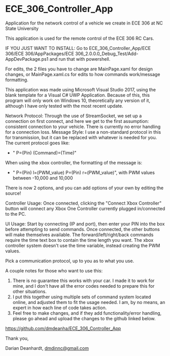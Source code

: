 # ECE_306_Controller_App
Application for the network control of a vehicle we create in ECE 306 at NC State University

This application is used for the remote control of the ECE 306 RC Cars.

IF YOU JUST WANT TO INSTALL: Go to ECE_306_Controller_App/ECE 306/ECE 306/AppPackages/ECE 306_2.0.0.0_Debug_Test/Add-AppDevPackage.ps1 and run that with powershell.

For edits, the 2 files you have to change are MainPage.xaml for design changes, or MainPage.xaml.cs for edits to how commands work/message formatting.

This application was made using Microsoft Visual Studio 2017, using the blank template for a Visual C# UWP Application. Because of this, this program will only work on Windows 10, theoretically any version of it, although I have only tested with the most recent update.

Network Protocol: Through the use of StreamSocket, we set up a connection on first connect, and here we get to the first assumption: consistent connection to your vehicle. There is currently no error handling for a connection loss.
Message Style: I use a non-standard protocol in this for transmission, but it can be replaced with whatever is needed for you. The current protocol goes like:
* " P=(Pin) (Command)=(Time)"

When using the xbox controller, the formatting of the message is:
* " P=(Pin) l=(PWM_value)  P=(Pin) r=(PWM_value)", with PWM values between -10,000 and 10,000

There is now 2 options, and you can add options of your own by editing the source!

Controller Usage: Once connected, clicking the "Connect Xbox Controller" button will connect any Xbox One Controller currently plugged in/connected to the PC.

UI Usage: Start by connecting (IP and port), then enter your PIN into the box before attempting to send commands. Once connected, the other buttons will make themselves available. The forward/left/right/back commands require the time text box to contain the time length you want. The xbox controller system doesn't use the time variable, instead creating the PWM values.

Pick a communication protocol, up to you as to what you use.
    
A couple notes for those who want to use this:
1. There is no guarantee this works with your car. I made it to work for mine, and I don't have all the error codes needed to prepare this for other situations.
2. I put this together using multiple sets of command system located online, and adjusted them to fit the usage needed. I am, by no means, an expert in how each line of code takes action.
3. Feel free to make changes, and if they add functionality/error handling, please go ahead and upload the changes to the github linked below.

https://github.com/dmdeanha/ECE_306_Controller_App

Thank you,

Darian Deanhardt, dmdinnc@gmail.com
